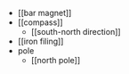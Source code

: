 - [[bar magnet]]
- [[compass]]
    - [[south-north direction]]
- [[iron filing]]
- pole
    - [[north pole]]
